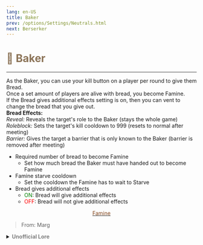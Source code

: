 ```yaml
---
lang: en-US
title: Baker
prev: /options/Settings/Neutrals.html
next: Berserker
---
```


# <font color=#8c7458>🍞 <b>Baker</b></font> <Badge text="Apocalypse" type="tip" vertical="middle"/>
---

As the Baker, you can use your kill button on a player per round to give them Bread.<br>
Once a set amount of players are alive with bread, you become Famine.<br>
If the Bread gives additional effects setting is on, then you can vent to change the bread that you give out.<br>
<b>Bread Effects:</b><br>
<i>Reveal:</i> Reveals the target's role to the Baker (stays the whole game)<br>
<i>Roleblock:</i> Sets the target's kill cooldown to 999 (resets to normal after meeting)<br>
<i>Barrier:</i> Gives the target a barrier that is only known to the Baker (barrier is removed after meeting)

* Required number of bread to become Famine
  * Set how much bread the Baker must have handed out to become Famine
* Famine starve cooldown
  * Set the cooldown the Famine has to wait to Starve
* Bread gives additional effects
  * <font color=green>ON</font>: Bread will give additional effects
  * <font color=red>OFF</font>: Bread will not give additional effects

<center>

[<font color="#83461c">Famine</font>](./Famine.html)
</center>

> From: Marg

<details>
<summary><b><font color=gray>Unofficial Lore</font></b></summary>

Placeholder: This role is a ROLE OH EM GOSH
> Submitted by: Member
</details>